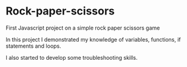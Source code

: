 # Rock-paper-scissors
First Javascript project on a simple rock paper scissors game


In this project I demonstrated my knowledge of variables, functions, if statements and loops.

I also started to develop some troubleshooting skills.